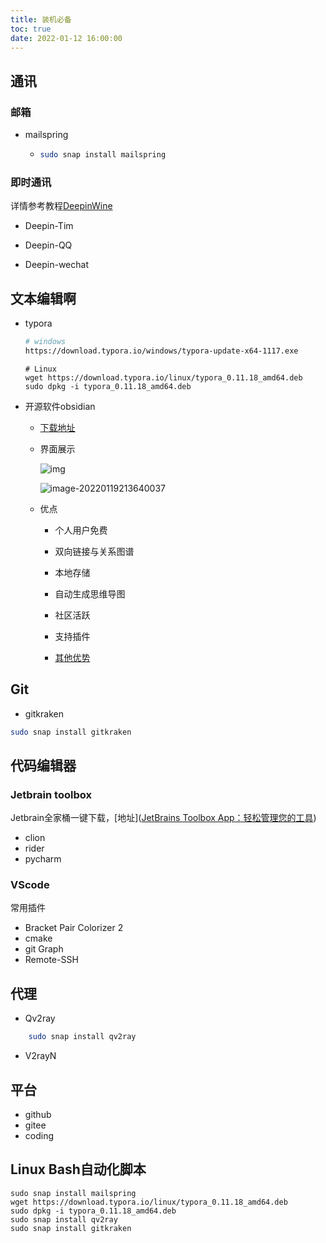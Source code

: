 ```yaml
---
title: 装机必备
toc: true
date: 2022-01-12 16:00:00
---
```


## 通讯

### 邮箱

- mailspring

  - ```bash
    sudo snap install mailspring
    ```

### 即时通讯

详情参考教程[DeepinWine](https://github.com/zq1997/deepin-wine.git)

- Deepin-Tim

- Deepin-QQ

- Deepin-wechat

  

## 文本编辑啊

- typora 

  ```bash
  # windows
  https://download.typora.io/windows/typora-update-x64-1117.exe
  
  ```

  
  
  ```
  # Linux
  wget https://download.typora.io/linux/typora_0.11.18_amd64.deb
  sudo dpkg -i typora_0.11.18_amd64.deb
  ```


- 开源软件obsidian

  - [下载地址](https://obsidian.md/)

  - 界面展示

    ![img](https://gitee.com/y_kvm/img/raw/master/picture/20220119213735.png)

    ![image-20220119213640037](https://gitee.com/y_kvm/img/raw/master/picture/20220119213640.png)

  - 优点

    - 个人用户免费
    - 双向链接与关系图谱
    - 本地存储
    - 自动生成思维导图
    - 社区活跃
    - 支持插件
    
    - [其他优势](https://zhuanlan.zhihu.com/p/349638221)

## Git

- gitkraken

```bash
sudo snap install gitkraken
```

## 代码编辑器

### Jetbrain toolbox

Jetbrain全家桶一键下载，[地址]([JetBrains Toolbox App：轻松管理您的工具](https://www.jetbrains.com/zh-cn/toolbox-app/))

- clion
- rider
- pycharm

### VScode

常用插件

- Bracket Pair Colorizer 2
- cmake
- git Graph
- Remote-SSH

## 代理

- Qv2ray

```bash
    sudo snap install qv2ray
```


- V2rayN

## 平台

- github
- gitee
- coding



## Linux Bash自动化脚本

```
sudo snap install mailspring
wget https://download.typora.io/linux/typora_0.11.18_amd64.deb
sudo dpkg -i typora_0.11.18_amd64.deb
sudo snap install qv2ray
sudo snap install gitkraken
```


